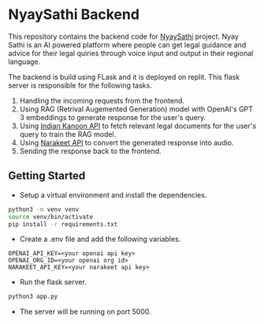 # NyaySathi Backend

This repository contains the backend code for [NyaySathi](https://github.com/tiluckdave/nyaysathi) project. Nyay Sathi is an AI powered platform where people can get legal guidance and advice for their legal quiries through voice input and output in their regional language.

The backend is build using FLask and it is deployed on replit. This flask server is responsible for the following tasks.

1. Handling the incoming requests from the frontend.
2. Using RAG (Retrival Augemented Generation) model with OpenAI's GPT 3 embeddings to generate response for the user's query.
3. Using [Indian Kanoon API](https://www.indiankanoon.org/api/) to fetch relevant legal documents for the user's query to train the RAG model.
4. Using [Narakeet API](https://www.narakeet.com/) to convert the generated response into audio.
5. Sending the response back to the frontend.

## Getting Started

- Setup a virtual environment and install the dependencies.

```bash
python3 -m venv venv
source venv/bin/activate
pip install -r requirements.txt
```

- Create a .env file and add the following variables.

```env
OPENAI_API_KEY=<your openai api key>
OPENAI_ORG_ID=<your openai org id>
NARAKEET_API_KEY=<your narakeet api key>
```

- Run the flask server.

```bash
python3 app.py
```

- The server will be running on port 5000.
